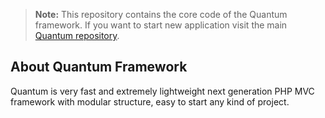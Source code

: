 > **Note:** This repository contains the core code of the Quantum framework. If you want to start new application visit the main [Quantum repository](https://github.com/softberg/quantum-framework-php).

## About Quantum Framework

Quantum is very fast and extremely lightweight next generation PHP MVC framework with modular structure, easy to start any kind of project.
